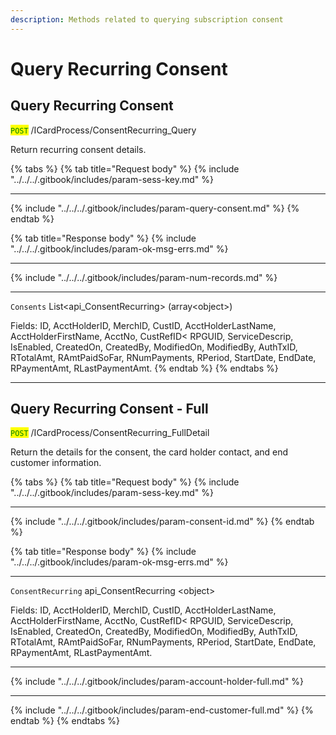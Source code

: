 ```yaml
---
description: Methods related to querying subscription consent
---
```


# Query Recurring Consent

## Query Recurring Consent

<mark style="color:green;">`POST`</mark> /ICardProcess/ConsentRecurring\_Query

Return recurring consent details.

{% tabs %}
{% tab title="Request body" %}
{% include "../../../.gitbook/includes/param-sess-key.md" %}

***

{% include "../../../.gitbook/includes/param-query-consent.md" %}
{% endtab %}

{% tab title="Response body" %}
{% include "../../../.gitbook/includes/param-ok-msg-errs.md" %}

***

{% include "../../../.gitbook/includes/param-num-records.md" %}

***

`Consents` List\<api\_ConsentRecurring> (array\<object>)

Fields: ID, AcctHolderID, MerchID, CustID, AcctHolderLastName, AcctHolderFirstName, AcctNo, CustRefID< RPGUID, ServiceDescrip, IsEnabled, CreatedOn, CreatedBy, ModifiedOn, ModifiedBy, AuthTxID, RTotalAmt, RAmtPaidSoFar, RNumPayments, RPeriod, StartDate, EndDate, RPaymentAmt, RLastPaymentAmt.
{% endtab %}
{% endtabs %}

***

## Query Recurring Consent - Full

<mark style="color:green;">`POST`</mark> /ICardProcess/ConsentRecurring\_FullDetail

Return the details for the consent, the card holder contact, and end customer information.

{% tabs %}
{% tab title="Request body" %}
{% include "../../../.gitbook/includes/param-sess-key.md" %}

***

{% include "../../../.gitbook/includes/param-consent-id.md" %}
{% endtab %}

{% tab title="Response body" %}
{% include "../../../.gitbook/includes/param-ok-msg-errs.md" %}

***

`ConsentRecurring` api\_ConsentRecurring \<object>

Fields: ID, AcctHolderID, MerchID, CustID, AcctHolderLastName, AcctHolderFirstName, AcctNo, CustRefID< RPGUID, ServiceDescrip, IsEnabled, CreatedOn, CreatedBy, ModifiedOn, ModifiedBy, AuthTxID, RTotalAmt, RAmtPaidSoFar, RNumPayments, RPeriod, StartDate, EndDate, RPaymentAmt, RLastPaymentAmt.

***

{% include "../../../.gitbook/includes/param-account-holder-full.md" %}

***

{% include "../../../.gitbook/includes/param-end-customer-full.md" %}
{% endtab %}
{% endtabs %}

